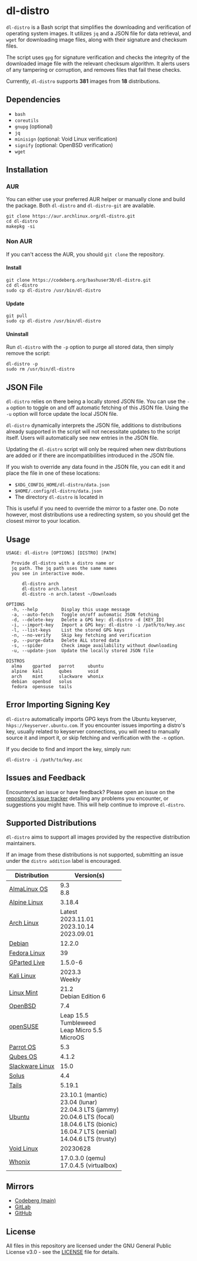 # dl-distro

`dl-distro` is a Bash script that simplifies the downloading and verification
of operating system images. It utilizes `jq` and a JSON file for data
retrieval, and `wget` for downloading image files, along with their signature
and checksum files.

The script uses `gpg` for signature verification and checks the integrity of
the downloaded image file with the relevant checksum algorithm. It alerts users
of any tampering or corruption, and removes files that fail these checks.

Currently, `dl-distro` supports **381** images from **18** distributions.

## Dependencies

- `bash`
- `coreutils`
- `gnupg` (optional)
- `jq`
- `minisign` (optional: Void Linux verification)
- `signify` (optional: OpenBSD verification)
- `wget`

## Installation

### AUR

You can either use your preferred AUR helper or manually clone and build the
package. Both `dl-distro` and `dl-distro-git` are available.

```
git clone https://aur.archlinux.org/dl-distro.git
cd dl-distro
makepkg -si
```

### Non AUR

If you can't access the AUR, you should `git clone` the repository.

#### Install

```
git clone https://codeberg.org/bashuser30/dl-distro.git
cd dl-distro
sudo cp dl-distro /usr/bin/dl-distro
```

#### Update

```
git pull
sudo cp dl-distro /usr/bin/dl-distro
```

#### Uninstall

Run `dl-distro` with the `-p` option to purge all stored data, then simply
remove the script:

```
dl-distro -p
sudo rm /usr/bin/dl-distro
```

## JSON File

`dl-distro` relies on there being a locally stored JSON file. You can use the
`-a` option to toggle on and off automatic fetching of this JSON file. Using
the `-u` option will force update the local JSON file.

`dl-distro` dynamically interprets the JSON file, additions to distributions
already supported in the script will not necessitate updates to the script
itself. Users will automatically see new entries in the JSON file.

Updating the `dl-distro` script will only be required when new distributions
are added or if there are incompatibilities introduced in the JSON file.

If you wish to override any data found in the JSON file, you
can edit it and place the file in one of these locations:

- `$XDG_CONFIG_HOME/dl-distro/data.json`
- `$HOME/.config/dl-distro/data.json`
- The directory `dl-distro` is located in

This is useful if you need to override the mirror to a faster one. Do note
however, most distributions use a redirecting system, so you should get the
closest mirror to your location.

## Usage

```
USAGE: dl-distro [OPTIONS] [DISTRO] [PATH]

  Provide dl-distro with a distro name or
  jq path. The jq path uses the same names
  you see in interactive mode.

      dl-distro arch
      dl-distro arch.latest
      dl-distro -n arch.latest ~/Downloads

OPTIONS
  -h, --help         Display this usage message
  -a, --auto-fetch   Toggle on/off automatic JSON fetching
  -d, --delete-key   Delete a GPG key: dl-distro -d [KEY_ID]
  -i, --import-key   Import a GPG key: dl-distro -i /path/to/key.asc
  -l, --list-keys    List the stored GPG keys
  -n, --no-verify    Skip key fetching and verification
  -p, --purge-data   Delete ALL stored data
  -s, --spider       Check image availability without downloading
  -u, --update-json  Update the locally stored JSON file

DISTROS
  alma    gparted   parrot     ubuntu
  alpine  kali      qubes      void
  arch    mint      slackware  whonix
  debian  openbsd   solus
  fedora  opensuse  tails
```

## Error Importing Signing Key

`dl-distro` automatically imports GPG keys from the Ubuntu keyserver,
`hkps://keyserver.ubuntu.com`. If you encounter issues importing a distro's
key, usually related to keyserver connections, you will need to manually source
it and import it, or skip fetching and verification with the `-n` option.

If you decide to find and import the key, simply run:

```
dl-distro -i /path/to/key.asc
```

## Issues and Feedback

Encountered an issue or have feedback? Please open an issue on the
[repository's issue tracker](https://codeberg.org/bashuser30/dl-distro/issues)
detailing any problems you encounter, or suggestions you might have. This will
help continue to improve `dl-distro`.

## Supported Distributions

`dl-distro` aims to support all images provided by the respective distribution
maintainers.

If an image from these distributions is not supported, submitting an issue
under the `distro addition` label is encouraged.

| Distribution | Version(s) |
|--------------|-----------|
| [AlmaLinux OS](https://almalinux.org)| 9.3 <br> 8.8 |
| [Alpine Linux](https://alpinelinux.org) | 3.18.4 |
| [Arch Linux](https://archlinux.org) | Latest <br> 2023.11.01 <br> 2023.10.14 <br> 2023.09.01 |
| [Debian](https://debian.org)  | 12.2.0 |
| [Fedora Linux](https://fedoraproject.org) | 39 |
| [GParted Live](https://gparted.org) | 1.5.0-6 |
| [Kali Linux](https://kali.org) | 2023.3 <br> Weekly |
| [Linux Mint](https://linuxmint.com) | 21.2 <br> Debian Edition 6 |
| [OpenBSD](https://openbsd.org) | 7.4 |
| [openSUSE](https://opensuse.org) | Leap 15.5 <br> Tumbleweed <br> Leap Micro 5.5 <br> MicroOS |
| [Parrot OS](https://parrotlinux.org) | 5.3 |
| [Qubes OS](https://qubes-os.org) | 4.1.2 |
| [Slackware Linux](https://www.slackware.com) | 15.0 |
| [Solus](https://getsol.us) | 4.4 |
| [Tails](https://tails.net) | 5.19.1 |
| [Ubuntu](https://ubuntu.com) | 23.10.1 (mantic) <br> 23.04 (lunar) <br> 22.04.3 LTS (jammy) <br> 20.04.6 LTS (focal) <br> 18.04.6 LTS (bionic) <br> 16.04.7 LTS (xenial) <br> 14.04.6 LTS (trusty) |
| [Void Linux](https://voidlinux.org) | 20230628 |
| [Whonix](https://whonix.org) | 17.0.3.0 (qemu) <br> 17.0.4.5 (virtualbox) |

## Mirrors

- [Codeberg (main)](https://codeberg.org/bashuser30/dl-distro)
- [GitLab](https://gitlab.com/bashuser30/dl-distro)
- [GitHub](https://github.com/bashuser30/dl-distro)

## License

All files in this repository are licensed under the GNU General Public License
v3.0 - see the [LICENSE](LICENSE) file for details.
